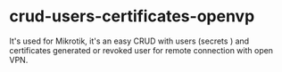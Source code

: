 # crud-users-certificates-openvp
It's used for Mikrotik, it's an easy CRUD with users (secrets ) and certificates generated or revoked user for remote connection with open VPN.
